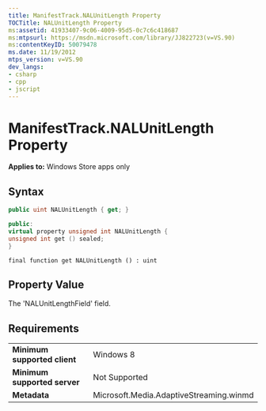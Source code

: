 ```yaml
---
title: ManifestTrack.NALUnitLength Property
TOCTitle: NALUnitLength Property
ms:assetid: 41933407-9c06-4009-95d5-0c7c6c418687
ms:mtpsurl: https://msdn.microsoft.com/library/JJ822723(v=VS.90)
ms:contentKeyID: 50079478
ms.date: 11/19/2012
mtps_version: v=VS.90
dev_langs:
- csharp
- cpp
- jscript
---
```


# ManifestTrack.NALUnitLength Property

**Applies to:** Windows Store apps only

## Syntax

```csharp
public uint NALUnitLength { get; }
```

```cpp
public:
virtual property unsigned int NALUnitLength {
unsigned int get () sealed;
}
```

```jscript
final function get NALUnitLength () : uint
```

## Property Value

The 'NALUnitLengthField' field.

## Requirements

|||
|--- |--- |
|**Minimum supported client**|Windows 8|
|**Minimum supported server**|Not Supported|
|**Metadata**|Microsoft.Media.AdaptiveStreaming.winmd|

